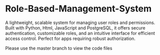 # Role-Based-Management-System
A lightweight, scalable system for managing user roles and permissions. Built with Python, Html, JavaScript and PostgreSQL, it offers secure authentication, customizable roles, and an intuitive interface for efficient access control. Perfect for apps requiring robust authorization.

Please use the master branch to view the code files

